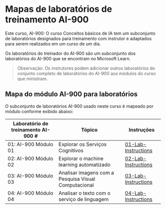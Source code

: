 # <a name="ai-900-trainer-lab-mapping"></a>Mapas de laboratórios de treinamento AI-900

Este curso, AI-900: O curso Conceitos básicos de IA tem um subconjunto de laboratórios designados para treinamento com instrutor e adaptados para serem realizados em um curso de um dia.

Os laboratórios do treinador do AI-900 são um subconjunto dos laboratórios do AI-900 que se encontram no Microsoft Learn.

> Observação: Os instrutores podem adicionar outros laboratórios do conjunto completo de laboratórios do AI-900 aos módulos do curso que ministram.

## <a name="ai-900-module-mapping-to-labs"></a>Mapa do módulo AI-900 para laboratórios

O subconjunto de laboratórios AI-900 usado neste curso é mapeado por módulo conforme exibido abaixo: 

| Laboratório de treinamento AI-900 # | Tópico | Instruções |
| --- | --- | --- |
| 01: AI-900 Módulo 01 | Explorar os Serviços Cognitivos | [01-Lab-Instructions](https://aka.ms/ai900-module-01) |
| 02: AI-900 Módulo 02 | Explorar o machine learning automatizado | [02-Lab-Instructions](https://aka.ms/ai900-module-02) |
| 03: AI-900 Módulo 03 | Analisar imagens com a Pesquisa Visual Computacional  | [03-Lab-Instructions](https://aka.ms/ai900-module-03) |
| 04: AI-900 Módulo 04 | Analisar o texto com o serviço de linguagem | [04-Lab-Instructions](https://aka.ms/ai900-module-04) |


